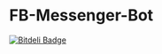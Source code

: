 # FB-Messenger-Bot


[![Bitdeli Badge](https://d2weczhvl823v0.cloudfront.net/KrishMunot/fb-messenger-bot/trend.png)](https://bitdeli.com/free "Bitdeli Badge")

